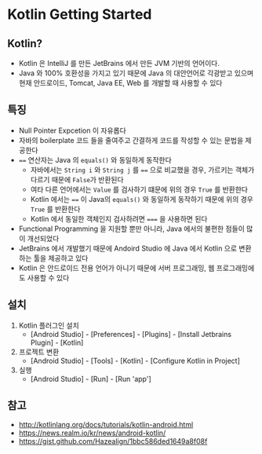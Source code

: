 # Kotlin Getting Started

## Kotlin?
- Kotlin 은 IntelliJ 를 만든 JetBrains 에서 만든 JVM 기반의 언어이다.
- Java 와 100% 호환성을 가지고 있기 때문에 Java 의 대안언어로 각광받고 있으며 현재 안드로이드, Tomcat, Java EE, Web 를 개발할 때 사용할 수 있다

## 특징
- Null Pointer Expcetion 이 자유롭다
- 자바의 boilerplate 코드 들을 줄여주고 간결하게 코드를 작성할 수 있는 문법을 제공한다
- `==` 연산자는 Java 의 `equals()` 와 동일하게 동작한다
    + 자바에서는 `String i` 와 `String j` 를 `==` 으로 비교했을 경우, 가르키는 객체가 다르기 때문에 `False`가 반환된다
    + 여타 다른 언어에서는 `Value` 를 검사하기 떄문에 위의 경우 `True` 를 반환한다
    + Kotlin 에서는 `==` 이 Java의 `equals()` 와 동일하게 동작하기 때문에 위의 경우 `True` 를 반환한다
    + Kotlin 에서 동일한 객체인지 검사하려면 `===` 을 사용하면 된다
- Functional Programming 을 지원할 뿐만 아니라, Java 에서의 불편한 점들이 많이 개선되었다
- JetBrains 에서 개발했기 때문에 Andoird Studio 에 Java 에서 Kotlin 으로 변환하는 툴을 제공하고 있다
- Kotlin 은 안드로이드 전용 언어가 아니기 때문에 서버 프로그래밍, 웹 프로그래밍에도 사용할 수 있다

## 설치
1. Kotlin 플러그인 설치
    - [Android Studio] - [Preferences] - [Plugins] - [Install Jetbrains Plugin] - [Kotlin]
2. 프로젝트 변환
    - [Android Studio] - [Tools] - [Kotlin] - [Configure Kotlin in Project]
3. 실행
    - [Android Studio] - [Run] - [Run 'app']

## 참고
- http://kotlinlang.org/docs/tutorials/kotlin-android.html
- https://news.realm.io/kr/news/android-kotlin/
- https://gist.github.com/Hazealign/1bbc586ded1649a8f08f
